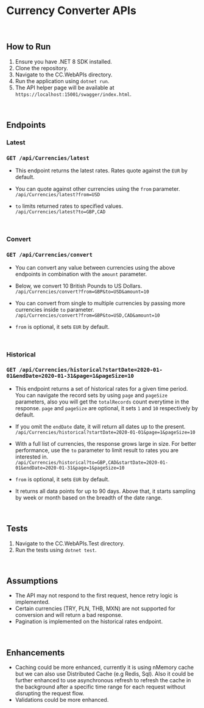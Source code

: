 # Currency Converter APIs

<br>

## How to Run

1. Ensure you have .NET 8 SDK installed.
2. Clone the repository.
3. Navigate to the CC.WebAPIs directory.
4. Run the application using `dotnet run`.
5. The API helper page will be available at `https://localhost:15001/swagger/index.html`.

<br>

## Endpoints

### Latest
### `GET /api/Currencies/latest`
- This endpoint returns the latest rates. Rates quote against the `EUR` by default.

- You can quote against other currencies using the `from` parameter. <br>
`/api/Currencies/latest?from=USD` <br>

- `to` limits returned rates to specified values. <br>
`/api/Currencies/latest?to=GBP,CAD`
<br>

### Convert
### `GET /api/Currencies/convert` 
- You can convert any value between currencies using the above endpoints in combination with the `amount` parameter.

- Below, we convert 10 British Pounds to US Dollars. <br>
`/api/Currencies/convert?from=GBP&to=USD&amount=10`

- You can convert from single to multiple currencies by passing more currencies inside `to` parameter. <br>
`/api/Currencies/convert?from=GBP&to=USD,CAD&amount=10`

- `from` is optional, it sets `EUR` by default.
<br>

### Historical
### `GET /api/Currencies/historical?startDate=2020-01-01&endDate=2020-01-31&page=1&pageSize=10`
- This endpoint returns a set of historical rates for a given time period. You can navigate the record sets by using `page` and `pageSize` parameters, also you will get the `totalRecords` count everytime in the response. `page` and `pageSize` are optional, it sets `1` and `10` respectively by default.

- If you omit the `endDate` date, it will return all dates up to the present. <br>
`/api/Currencies/historical?startDate=2020-01-01&page=1&pageSize=10`

- With a full list of currencies, the response grows large in size. For better performance, use the `to` parameter to limit result to rates you are interested in. <br>
`/api/Currencies/historical?to=GBP,CAD&startDate=2020-01-01&endDate=2020-01-31&page=1&pageSize=10`

- `from` is optional, it sets `EUR` by default.

- It returns all data points for up to 90 days. Above that, it starts sampling by week or month based on the breadth of the date range.
<br>

## Tests

1. Navigate to the CC.WebAPIs.Test directory.
2. Run the tests using `dotnet test`.

<br>


## Assumptions

- The API may not respond to the first request, hence retry logic is implemented.
- Certain currencies (TRY, PLN, THB, MXN) are not supported for conversion and will return a bad response.
- Pagination is implemented on the historical rates endpoint.

<br>

## Enhancements

- Caching could be more enhanced, currently it is using nMemory cache but we can also use Distributed Cache (e.g Redis, Sql). Also it could be further enhanced to use asynchronous refresh to refresh the cache in the background after a specific time range for each request without disrupting the request flow.
- Validations could be more enhanced.
